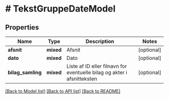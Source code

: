 # # TekstGruppeDateModel

## Properties

Name | Type | Description | Notes
------------ | ------------- | ------------- | -------------
**afsnit** | **mixed** | Afsnit | [optional]
**dato** | **mixed** | Dato | [optional]
**bilag_samling** | **mixed** | Liste af ID eller filnavn for eventuelle bilag og akter i afsnitteksten | [optional]

[[Back to Model list]](../../README.md#models) [[Back to API list]](../../README.md#endpoints) [[Back to README]](../../README.md)
